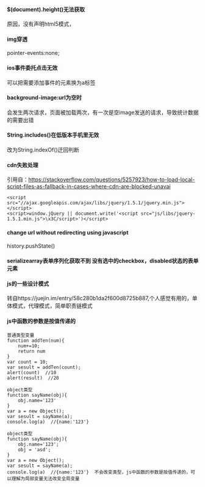  #### $(document).height()无法获取  
原因，没有声明html5模式，<!DOCTYPE html>
#### img穿透
 pointer-events:none;  
#### ios事件委托点击无效
可以把需要添加事件的元素换为a标签
#### background-image:url为空时
会发生两次请求，页面被加载两次，有一次是空image发送的请求，导致统计数据的需要出错
#### String.includes()在低版本手机里无效
改为String.indexOf()迂回判断 
#### cdn失败处理
引用自：https://stackoverflow.com/questions/5257923/how-to-load-local-script-files-as-fallback-in-cases-where-cdn-are-blocked-unavai
```
<script src="//ajax.googleapis.com/ajax/libs/jquery/1.5.1/jquery.min.js"></script>
<script>window.jQuery || document.write('<script src="js/libs/jquery-1.5.1.min.js">\x3C/script>')</script>
```
#### change url without redirecting using javascript
history.pushState()
#### serializearray表单序列化获取不到 没有选中的checkbox，disabled状态的表单元素
#### js的一些设计模式
转自https://juejin.im/entry/58c280b1da2f600d8725b887,个人感觉有用的，单体模式，代理模式，简单职责链模式
#### js中函数的参数是按值传递的
```
普通类型变量
function addTen(num){
    num+=10;
    return num
}
var count = 10;
var sesult = addTen(count);
alert(count)  //10
alert(result)  //20

object类型
function sayName(obj){
    obj.name='123'
}
var a = new Object();
var sesult = sayName(a);
console.log(a)  //{name:'123'}

object类型
function sayName(obj){
    obj.name='123';
    obj = 'asd';
}
var a = new Object();
var sesult = sayName(a);
console.log(a)  //{name:'123'}  不会改变类型，js中函数的参数是按值传递的，可以理解为局部变量无法改变全局变量
```
